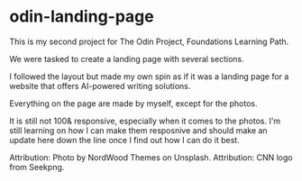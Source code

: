# odin-landing-page

This is my second project for The Odin Project, Foundations Learning Path.

We were tasked to create a landing page with several sections.

I followed the layout but made my own spin as if it was a landing page for a website that offers AI-powered writing solutions.

Everything on the page are made by myself, except for the photos.

It is still not 100& responsive, especially when it comes to the photos. I'm still learning on how I can make them resposnive and should make an update here down the line once I find out how I can do it best.

Attribution: Photo by NordWood Themes on Unsplash.
Attribution: CNN logo from Seekpng.
